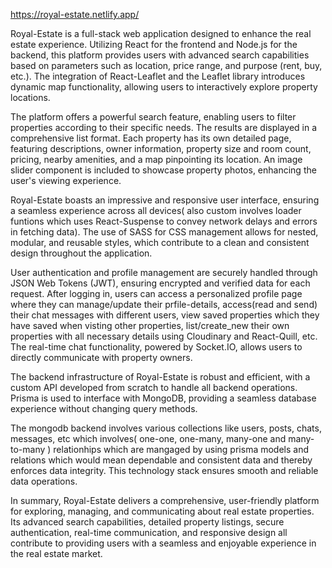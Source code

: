 https://royal-estate.netlify.app/

Royal-Estate is a full-stack web application designed to enhance the real estate experience. Utilizing React for the frontend and Node.js for the backend, this platform provides users with advanced search capabilities based on parameters such as location, price range, and purpose (rent, buy, etc.). The integration of React-Leaflet and the Leaflet library introduces dynamic map functionality, allowing users to interactively explore property locations.

The platform offers a powerful search feature, enabling users to filter properties according to their specific needs. The results are displayed in a comprehensive list format. Each property has its own detailed page, featuring descriptions, owner information, property size and room count, pricing, nearby amenities, and a map pinpointing its location. An image slider component is included to showcase property photos, enhancing the user's viewing experience.

Royal-Estate boasts an impressive and responsive user interface, ensuring a seamless experience across all devices( also custom involves loader funtions which uses React-Suspense to convey network delays and errors in fetching data). The use of SASS for CSS management allows for nested, modular, and reusable styles, which contribute to a clean and consistent design throughout the application.

User authentication and profile management are securely handled through JSON Web Tokens (JWT), ensuring encrypted and verified data for each request. After logging in, users can access a personalized profile page where they can manage/update their prfile-details, access(read and send) their chat messages with different users, view saved properties which they have saved when visting other properties, list/create_new their own properties with all necessary details using  Cloudinary and React-Quill, etc. The real-time chat functionality, powered by Socket.IO, allows users to directly communicate with property owners.

The backend infrastructure of Royal-Estate is robust and efficient, with a custom API developed from scratch to handle all backend operations. Prisma is used to interface with MongoDB, providing a seamless database experience without changing query methods. 

The mongodb backend involves various collections like users, posts, chats, messages, etc which involves( one-one, one-many, many-one and many-to-many ) relationhips which are mangaged by using prisma models and relations which would mean dependable and consistent data and thereby enforces data integrity. This technology stack ensures smooth and reliable data operations.

In summary, Royal-Estate delivers a comprehensive, user-friendly platform for exploring, managing, and communicating about real estate properties. Its advanced search capabilities, detailed property listings, secure authentication, real-time communication, and responsive design all contribute to providing users with a seamless and enjoyable experience in the real estate market.
